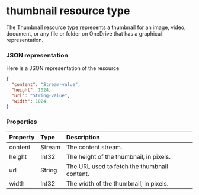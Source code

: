 # thumbnail resource type

The Thumbnail resource type represents a thumbnail for an image, video, document, or any file or folder on OneDrive that has a graphical representation.  

### JSON representation

Here is a JSON representation of the resource

<!-- {
  "blockType": "resource",
  "optionalProperties": [

  ],
  "@odata.type": "microsoft.graph.thumbnail"
}-->

```json
{
  "content": "Stream-value",
  "height": 1024,
  "url": "String-value",
  "width": 1024
}

```
### Properties
| Property	   | Type	|Description|
|:---------------|:--------|:----------|
|content|Stream|The content stream.|
|height|Int32|The height of the thumbnail, in pixels.|
|url|String|The URL used to fetch the thumbnail content.|
|width|Int32|The width of the thumbnail, in pixels.|

<!-- uuid: 28261bf7-8f32-4a7a-81a2-b8ac666bb96a
2015-10-19 09:46:37 UTC -->
<!-- {
  "type": "#page.annotation",
  "description": "thumbnail resource",
  "keywords": "",
  "section": "documentation",
  "tocPath": ""
}-->